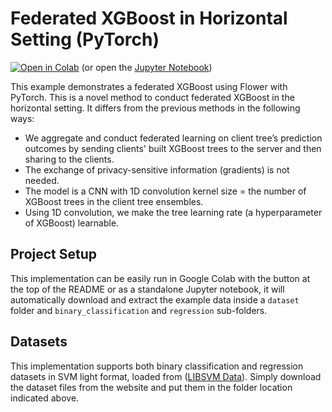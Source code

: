 # Federated XGBoost in Horizontal Setting (PyTorch)

[![Open in Colab](https://colab.research.google.com/assets/colab-badge.svg)](https://colab.research.google.com/github/adap/flower/blob/main/examples/quickstart-xgboost-horizontal/code_horizontal.ipynb) (or open the [Jupyter Notebook](https://github.com/adap/flower/blob/main/examples/quickstart-xgboost-horizontal/code_horizontal.ipynb))

This example demonstrates a federated XGBoost using Flower with PyTorch. This is a novel method to conduct federated XGBoost in the horizontal setting. It differs from the previous methods in the following ways:

- We aggregate and conduct federated learning on client tree’s prediction outcomes by sending clients' built XGBoost trees to the server and then sharing to the clients.
- The exchange of privacy-sensitive information (gradients) is not needed.
- The model is a CNN with 1D convolution kernel size = the number of XGBoost trees in the client tree ensembles.
- Using 1D convolution, we make the tree learning rate (a hyperparameter of XGBoost) learnable.

## Project Setup

This implementation can be easily run in Google Colab with the button at the top of the README or as a standalone Jupyter notebook,
it will automatically download and extract the example data inside a `dataset` folder and `binary_classification` and `regression` sub-folders.

## Datasets

This implementation supports both binary classification and regression datasets in SVM light format, loaded from ([LIBSVM Data](https://www.csie.ntu.edu.tw/~cjlin/libsvmtools/datasets/)). Simply download the dataset files from the website and put them in the folder location indicated above.

